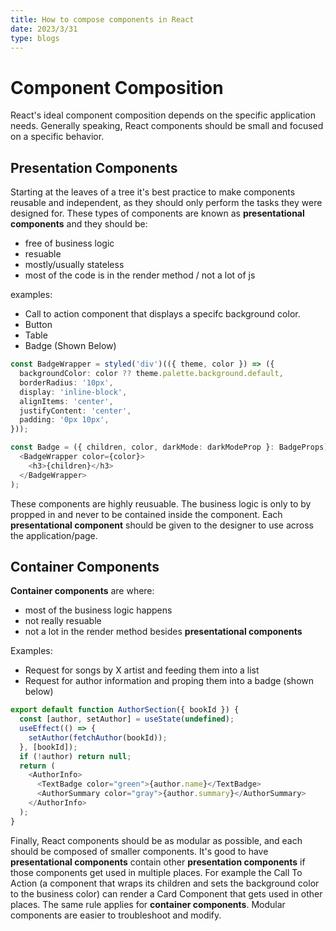 ```yaml
---
title: How to compose components in React
date: 2023/3/31
type: blogs
---
```


# Component Composition

React's ideal component composition depends on the specific application needs. Generally speaking, React components should be small and focused on a specific behavior.

## Presentation Components

Starting at the leaves of a tree it's best practice to make components reusable and independent, as they should only perform the tasks they were designed for. These types of components are known as **presentational components** and they should be:

- free of business logic
- resuable
- mostly/usually stateless
- most of the code is in the render method / not a lot of js

examples:

- Call to action component that displays a specifc background color.
- Button
- Table
- Badge (Shown Below)

```ts
const BadgeWrapper = styled('div')(({ theme, color }) => ({
  backgroundColor: color ?? theme.palette.background.default,
  borderRadius: '10px',
  display: 'inline-block',
  alignItems: 'center',
  justifyContent: 'center',
  padding: '0px 10px',
}));

const Badge = ({ children, color, darkMode: darkModeProp }: BadgeProps) => (
  <BadgeWrapper color={color}>
    <h3>{children}</h3>
  </BadgeWrapper>
);
```

These components are highly reusuable. The business logic is only to by propped in and never to be contained inside the component. Each **presentational component** should be given to the designer to use across the application/page.

## Container Components

**Container components** are where:

- most of the business logic happens
- not really resuable
- not a lot in the render method besides **presentational components**

Examples:

- Request for songs by X artist and feeding them into a list
- Request for author information and proping them into a badge (shown below)

```ts
export default function AuthorSection({ bookId }) {
  const [author, setAuthor] = useState(undefined);
  useEffect(() => {
    setAuthor(fetchAuthor(bookId));
  }, [bookId]);
  if (!author) return null;
  return (
    <AuthorInfo>
      <TextBadge color="green">{author.name}</TextBadge>
      <AuthorSummary color="gray">{author.summary}</AuthorSummary>
    </AuthorInfo>
  );
}
```

Finally, React components should be as modular as possible, and each should be composed of smaller components. It's good to have **presentational components** contain other **presentation components** if those components get used in multiple places. For example the Call To Action (a component that wraps its children and sets the background color to the business color) can render a Card Component that gets used in other places. The same rule applies for **container components**. Modular components are easier to troubleshoot and modify.
